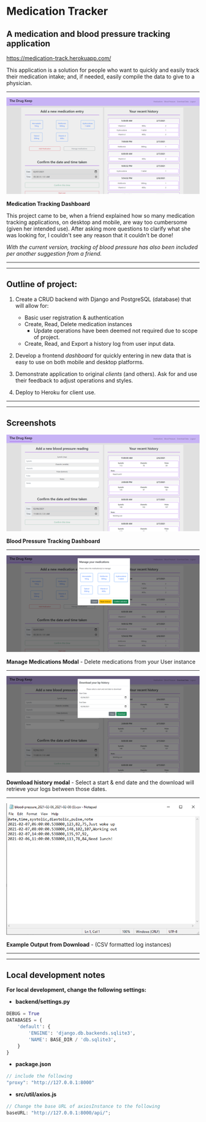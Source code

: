 # Medication Tracker

## A medication and blood pressure tracking application

https://medication-track.herokuapp.com/

This application is a solution for people who want to quickly and easily track their medication intake; and, if needed, easily compile the data to give to a physician.

---

![Medication Tracking Dashboard](/readme_imgs/Med_main.png?raw=true "Medication Tracking Dashboard")

<figcaption><strong>Medication Tracking Dashboard</strong></figcaption>

This project came to be, when a friend explained how so many medication
tracking applications, on desktop and mobile, are way too cumbersome (given her intended use). After asking more questions to clarify what she was looking for, I couldn't see any reason that it couldn't be done!

_With the current version, tracking of blood pressure has also been included per another suggestion from a friend._

---

---

## Outline of project:

1. Create a CRUD backend with Django and PostgreSQL (database) that will allow for:

   - Basic user registration & authentication
   - Create, Read, Delete medication instances
     - Update operations have been deemed not required due to scope of project.
   - Create, Read, and Export a history log from user input data.

2. Develop a frontend _dashboard_ for quickly entering in new data that is easy to use
   on both mobile and desktop platforms.
3. Demonstrate application to original _clients_ (and others). Ask for and use their feedback to
   adjust operations and styles.
4. Deploy to Heroku for client use.

---

---

## Screenshots

![Blood Pressure Tracking Dashboard](/readme_imgs/bp_main.png?raw=true "Blood Pressure Tracking Dashboard")

<figcaption><strong>Blood Pressure Tracking Dashboard</strong></figcaption>

---

![Manage Medications Modal](/readme_imgs/Med_manage.png?raw=true "Manage Medications Modal")

<figcaption><strong>Manage Medications Modal</strong> - Delete medications from your User instance</figcaption>

---

![Download History Modal](/readme_imgs/download.png?raw=true "Download History Modal")

<figcaption><strong>Download history modal</strong> - Select a start & end date and the download will retrieve your logs between those dates.</figcaption>

---

![Example Output from Download](/readme_imgs/download_example.png?raw=true "Example Output from Download")

<figcaption><strong>Example Output from Download</strong> - (CSV formatted log instances)</figcaption>

---

---

## Local development notes

**For local development, change the following settings:**

- **backend/settings.py**

```python
DEBUG = True
DATABASES = {
    'default': {
        'ENGINE': 'django.db.backends.sqlite3',
        'NAME': BASE_DIR / 'db.sqlite3',
    }
}
```

- **package.json**

```js
// include the following
"proxy": "http://127.0.0.1:8000"
```

- **src/util/axios.js**

```js
// Change the base URL of axiosInstance to the following
baseURL: "http://127.0.0.1:8000/api/";
```
